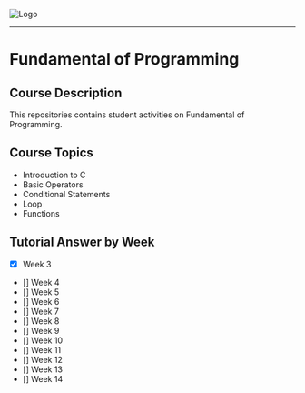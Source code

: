 ![Logo](https://github.com/aqillakhamis/c-prog/blob/main/logo/poster_course_outline.png)

-----------------------------------------------------

# Fundamental of Programming

## Course Description 
This repositories contains student activities on Fundamental of Programming. 

## Course Topics 
* Introduction to C
* Basic Operators
* Conditional Statements
* Loop
* Functions

## Tutorial Answer by Week
- [x] Week 3
- [] Week 4
- [] Week 5
- [] Week 6
- [] Week 7
- [] Week 8
- [] Week 9 
- [] Week 10 
- [] Week 11 
- [] Week 12 
- [] Week 13
- [] Week 14






